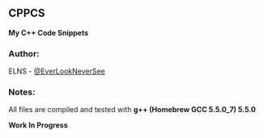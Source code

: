 ## CPPCS
**My C++ Code Snippets**

### Author:  
ELNS - [@EverLookNeverSee](https://github.com/EverLookNeverSee)

### Notes:  
All files are compiled and tested with **g++ (Homebrew GCC 5.5.0_7) 5.5.0**

**Work In Progress**
